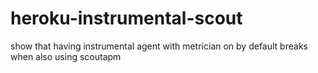 # heroku-instrumental-scout
show that having instrumental agent with metrician on by default breaks when also using scoutapm
